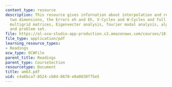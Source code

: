 ```yaml
---
content_type: resource
description: This resource gives infornation about interpolation and restriction in
  two dimensions, the Errors eh and Eh, V-Cycles and W-Cycles and full multigrid,
  multigrid matrices, Eigenvector analysis, fourier modal analysis, algebraic multigrid
  and problem set.
file: https://ol-ocw-studio-app-production.s3.amazonaws.com/courses/18-086-mathematical-methods-for-engineers-ii-spring-2006/c4a6bca78524cb0d0678e0a0030f75e5_am63.pdf
file_type: application/pdf
learning_resource_types:
- Readings
ocw_type: OCWFile
parent_title: Readings
parent_type: CourseSection
resourcetype: Document
title: am63.pdf
uid: c4a6bca7-8524-cb0d-0678-e0a0030f75e5
---
```

